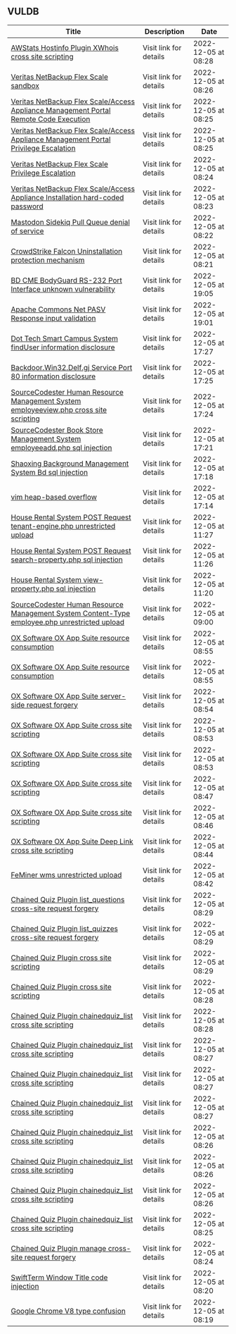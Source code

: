 ## VULDB
|Title|Description|Date|
|---|---|---|
| [AWStats Hostinfo Plugin XWhois cross site scripting](https://vuldb.com/?id.214788) | Visit link for details | 2022-12-05 at 08:28 |
| [Veritas NetBackup Flex Scale sandbox](https://vuldb.com/?id.214787) | Visit link for details | 2022-12-05 at 08:26 |
| [Veritas NetBackup Flex Scale/Access Appliance Management Portal Remote Code Execution](https://vuldb.com/?id.214786) | Visit link for details | 2022-12-05 at 08:25 |
| [Veritas NetBackup Flex Scale/Access Appliance Management Portal Privilege Escalation](https://vuldb.com/?id.214785) | Visit link for details | 2022-12-05 at 08:25 |
| [Veritas NetBackup Flex Scale Privilege Escalation](https://vuldb.com/?id.214784) | Visit link for details | 2022-12-05 at 08:24 |
| [Veritas NetBackup Flex Scale/Access Appliance Installation hard-coded password](https://vuldb.com/?id.214783) | Visit link for details | 2022-12-05 at 08:23 |
| [Mastodon Sidekiq Pull Queue denial of service](https://vuldb.com/?id.214782) | Visit link for details | 2022-12-05 at 08:22 |
| [CrowdStrike Falcon Uninstallation protection mechanism](https://vuldb.com/?id.214781) | Visit link for details | 2022-12-05 at 08:21 |
| [BD CME BodyGuard RS-232 Port Interface unknown vulnerability](https://vuldb.com/?id.214780) | Visit link for details | 2022-12-05 at 19:05 |
| [Apache Commons Net PASV Response input validation](https://vuldb.com/?id.214779) | Visit link for details | 2022-12-05 at 19:01 |
| [Dot Tech Smart Campus System findUser information disclosure](https://vuldb.com/?id.214778) | Visit link for details | 2022-12-05 at 17:27 |
| [Backdoor.Win32.Delf.gj Service Port 80 information disclosure](https://vuldb.com/?id.214777) | Visit link for details | 2022-12-05 at 17:25 |
| [SourceCodester Human Resource Management System employeeview.php cross site scripting](https://vuldb.com/?id.214776) | Visit link for details | 2022-12-05 at 17:24 |
| [SourceCodester Book Store Management System employeeadd.php sql injection](https://vuldb.com/?id.214775) | Visit link for details | 2022-12-05 at 17:21 |
| [Shaoxing Background Management System Bd sql injection](https://vuldb.com/?id.214774) | Visit link for details | 2022-12-05 at 17:18 |
| [vim heap-based overflow](https://vuldb.com/?id.214773) | Visit link for details | 2022-12-05 at 17:14 |
| [House Rental System POST Request tenant-engine.php unrestricted upload](https://vuldb.com/?id.214772) | Visit link for details | 2022-12-05 at 11:27 |
| [House Rental System POST Request search-property.php sql injection](https://vuldb.com/?id.214771) | Visit link for details | 2022-12-05 at 11:26 |
| [House Rental System view-property.php sql injection](https://vuldb.com/?id.214770) | Visit link for details | 2022-12-05 at 11:20 |
| [SourceCodester Human Resource Management System Content-Type employee.php unrestricted upload](https://vuldb.com/?id.214769) | Visit link for details | 2022-12-05 at 09:00 |
| [OX Software OX App Suite resource consumption](https://vuldb.com/?id.214768) | Visit link for details | 2022-12-05 at 08:55 |
| [OX Software OX App Suite resource consumption](https://vuldb.com/?id.214767) | Visit link for details | 2022-12-05 at 08:55 |
| [OX Software OX App Suite server-side request forgery](https://vuldb.com/?id.214766) | Visit link for details | 2022-12-05 at 08:54 |
| [OX Software OX App Suite cross site scripting](https://vuldb.com/?id.214765) | Visit link for details | 2022-12-05 at 08:53 |
| [OX Software OX App Suite cross site scripting](https://vuldb.com/?id.214764) | Visit link for details | 2022-12-05 at 08:53 |
| [OX Software OX App Suite cross site scripting](https://vuldb.com/?id.214763) | Visit link for details | 2022-12-05 at 08:47 |
| [OX Software OX App Suite cross site scripting](https://vuldb.com/?id.214762) | Visit link for details | 2022-12-05 at 08:46 |
| [OX Software OX App Suite Deep Link cross site scripting](https://vuldb.com/?id.214761) | Visit link for details | 2022-12-05 at 08:44 |
| [FeMiner wms unrestricted upload](https://vuldb.com/?id.214760) | Visit link for details | 2022-12-05 at 08:42 |
| [Chained Quiz Plugin list_questions cross-site request forgery](https://vuldb.com/?id.214759) | Visit link for details | 2022-12-05 at 08:29 |
| [Chained Quiz Plugin list_quizzes cross-site request forgery](https://vuldb.com/?id.214758) | Visit link for details | 2022-12-05 at 08:29 |
| [Chained Quiz Plugin cross site scripting](https://vuldb.com/?id.214757) | Visit link for details | 2022-12-05 at 08:29 |
| [Chained Quiz Plugin cross site scripting](https://vuldb.com/?id.214756) | Visit link for details | 2022-12-05 at 08:28 |
| [Chained Quiz Plugin chainedquiz_list cross site scripting](https://vuldb.com/?id.214755) | Visit link for details | 2022-12-05 at 08:28 |
| [Chained Quiz Plugin chainedquiz_list cross site scripting](https://vuldb.com/?id.214754) | Visit link for details | 2022-12-05 at 08:27 |
| [Chained Quiz Plugin chainedquiz_list cross site scripting](https://vuldb.com/?id.214753) | Visit link for details | 2022-12-05 at 08:27 |
| [Chained Quiz Plugin chainedquiz_list cross site scripting](https://vuldb.com/?id.214752) | Visit link for details | 2022-12-05 at 08:27 |
| [Chained Quiz Plugin chainedquiz_list cross site scripting](https://vuldb.com/?id.214751) | Visit link for details | 2022-12-05 at 08:26 |
| [Chained Quiz Plugin chainedquiz_list cross site scripting](https://vuldb.com/?id.214750) | Visit link for details | 2022-12-05 at 08:26 |
| [Chained Quiz Plugin chainedquiz_list cross site scripting](https://vuldb.com/?id.214749) | Visit link for details | 2022-12-05 at 08:26 |
| [Chained Quiz Plugin chainedquiz_list cross site scripting](https://vuldb.com/?id.214748) | Visit link for details | 2022-12-05 at 08:25 |
| [Chained Quiz Plugin manage cross-site request forgery](https://vuldb.com/?id.214747) | Visit link for details | 2022-12-05 at 08:24 |
| [SwiftTerm Window Title code injection](https://vuldb.com/?id.214746) | Visit link for details | 2022-12-05 at 08:20 |
| [Google Chrome V8 type confusion](https://vuldb.com/?id.214745) | Visit link for details | 2022-12-05 at 08:19 |
